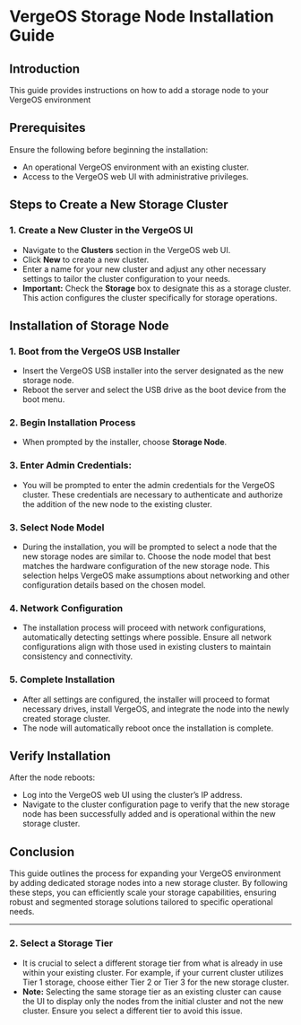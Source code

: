 # VergeOS Storage Node Installation Guide

## Introduction

This guide provides instructions on how to add a storage node to your VergeOS environment

## Prerequisites

Ensure the following before beginning the installation:
- An operational VergeOS environment with an existing cluster.
- Access to the VergeOS web UI with administrative privileges.

## Steps to Create a New Storage Cluster

### 1. Create a New Cluster in the VergeOS UI
- Navigate to the **Clusters** section in the VergeOS web UI.
- Click **New** to create a new cluster.
- Enter a name for your new cluster and adjust any other necessary settings to tailor the cluster configuration to your needs.
- **Important:** Check the **Storage** box to designate this as a storage cluster. This action configures the cluster specifically for storage operations.

## Installation of Storage Node

### 1. Boot from the VergeOS USB Installer
- Insert the VergeOS USB installer into the server designated as the new storage node.
- Reboot the server and select the USB drive as the boot device from the boot menu.

### 2. Begin Installation Process
- When prompted by the installer, choose **Storage Node**.

### 3. **Enter Admin Credentials:**
   - You will be prompted to enter the admin credentials for the VergeOS cluster. These credentials are necessary to authenticate and authorize the addition of the new node to the existing cluster.

### 3. Select Node Model
- During the installation, you will be prompted to select a node that the new storage nodes are similar to. Choose the node model that best matches the hardware configuration of the new storage node. This selection helps VergeOS make assumptions about networking and other configuration details based on the chosen model.

### 4. Network Configuration
- The installation process will proceed with network configurations, automatically detecting settings where possible. Ensure all network configurations align with those used in existing clusters to maintain consistency and connectivity.

### 5. Complete Installation
- After all settings are configured, the installer will proceed to format necessary drives, install VergeOS, and integrate the node into the newly created storage cluster.
- The node will automatically reboot once the installation is complete.

## Verify Installation

After the node reboots:
- Log into the VergeOS web UI using the cluster’s IP address.
- Navigate to the cluster configuration page to verify that the new storage node has been successfully added and is operational within the new storage cluster.

## Conclusion

This guide outlines the process for expanding your VergeOS environment by adding dedicated storage nodes into a new storage cluster. By following these steps, you can efficiently scale your storage capabilities, ensuring robust and segmented storage solutions tailored to specific operational needs.

---

### 2. Select a Storage Tier
- It is crucial to select a different storage tier from what is already in use within your existing cluster. For example, if your current cluster utilizes Tier 1 storage, choose either Tier 2 or Tier 3 for the new storage cluster.
- **Note:** Selecting the same storage tier as an existing cluster can cause the UI to display only the nodes from the initial cluster and not the new cluster. Ensure you select a different tier to avoid this issue.